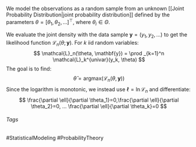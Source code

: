 We model the observations as a random sample from an unknown [[Joint Probability Distribution|joint probability distribution]] defined by the parameters $\theta = [\theta_1, \theta_2, ...]^{\top}$, where $\theta_i \in \Theta$.

We evaluate the joint density with the data sample $\mathbf{y} = (y_1, y_2, ...)$ to get the likelihood function $\mathcal{L}_n(\theta; \mathbf{y})$.
For $k$ iid random variables:
$$
\mathcal{L}_n(\theta, \mathbf{y}) = \prod _{k=1}^n \mathcal{L}_k^{univar}(y_k, \theta)
$$
The goal is to find:
$$
\hat{\theta} = \text{argmax}(\mathcal{L}_n(\theta, \mathbf{y}))
$$
Since the logarithm is monotonic, we instead use $\ell = \ln \mathcal{L}_n$ and differentiate:
$$
\frac{\partial \ell}{\partial \theta_1}=0,\frac{\partial \ell}{\partial \theta_2}=0, ... \frac{\partial \ell}{\partial \theta_k}=0
$$
###### Tags
#StatisticalModeling #ProbabilityTheory